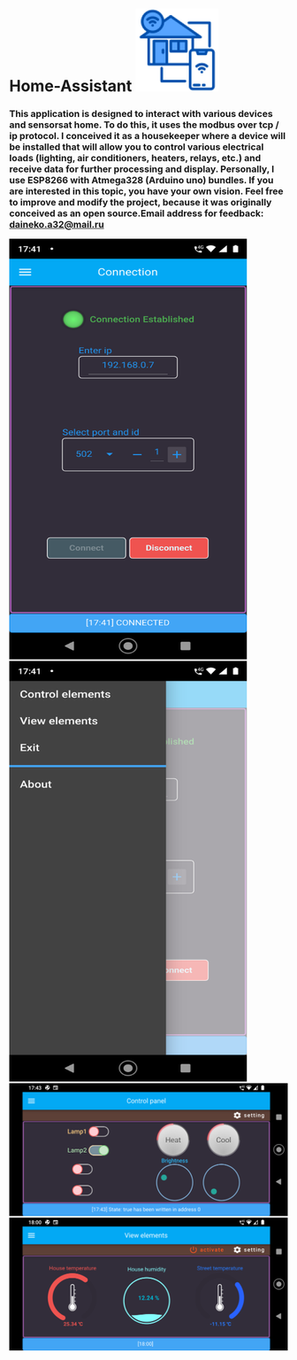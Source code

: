 # Home-Assistant ![](https://github.com/artemned/Home-Assistant/blob/main/generalIcon.png)

### This application is designed to interact with various devices and sensorsat home. To do this, it uses the modbus over tcp / ip protocol. I conceived it as a housekeeper where a device will be installed that will allow you to control various electrical loads (lighting, air conditioners, heaters, relays, etc.) and receive data for further processing and display. Personally, I use ESP8266 with Atmega328 (Arduino uno) bundles. If you are interested in this topic, you have your own vision. Feel free to improve and modify the project, because it was originally conceived as an open source.Email address for feedback: daineko.a32@mail.ru
<img src=fotoApp/Screenshot_20211128-174124.png width="430" height="760"> <img src=fotoApp/Screenshot_20211128-174131.png width="430" height="760"> 
<img src=fotoApp/Screenshot_20211128-174309.png width="865">
<img src=fotoApp/Screenshot_20211128-180032.png width="865">

